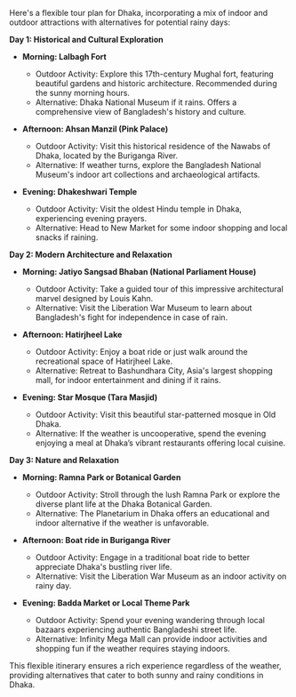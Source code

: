 Here's a flexible tour plan for Dhaka, incorporating a mix of indoor and outdoor attractions with alternatives for potential rainy days:

**Day 1: Historical and Cultural Exploration**
- **Morning: Lalbagh Fort**
  - Outdoor Activity: Explore this 17th-century Mughal fort, featuring beautiful gardens and historic architecture. Recommended during the sunny morning hours.
  - Alternative: Dhaka National Museum if it rains. Offers a comprehensive view of Bangladesh's history and culture.

- **Afternoon: Ahsan Manzil (Pink Palace)**
  - Outdoor Activity: Visit this historical residence of the Nawabs of Dhaka, located by the Buriganga River.
  - Alternative: If weather turns, explore the Bangladesh National Museum's indoor art collections and archaeological artifacts.

- **Evening: Dhakeshwari Temple**
  - Outdoor Activity: Visit the oldest Hindu temple in Dhaka, experiencing evening prayers.
  - Alternative: Head to New Market for some indoor shopping and local snacks if raining.

**Day 2: Modern Architecture and Relaxation**
- **Morning: Jatiyo Sangsad Bhaban (National Parliament House)**
  - Outdoor Activity: Take a guided tour of this impressive architectural marvel designed by Louis Kahn.
  - Alternative: Visit the Liberation War Museum to learn about Bangladesh's fight for independence in case of rain.

- **Afternoon: Hatirjheel Lake**
  - Outdoor Activity: Enjoy a boat ride or just walk around the recreational space of Hatirjheel Lake.
  - Alternative: Retreat to Bashundhara City, Asia's largest shopping mall, for indoor entertainment and dining if it rains.

- **Evening: Star Mosque (Tara Masjid)**
  - Outdoor Activity: Visit this beautiful star-patterned mosque in Old Dhaka.
  - Alternative: If the weather is uncooperative, spend the evening enjoying a meal at Dhaka’s vibrant restaurants offering local cuisine.

**Day 3: Nature and Relaxation**
- **Morning: Ramna Park or Botanical Garden**
  - Outdoor Activity: Stroll through the lush Ramna Park or explore the diverse plant life at the Dhaka Botanical Garden.
  - Alternative: The Planetarium in Dhaka offers an educational and indoor alternative if the weather is unfavorable.

- **Afternoon: Boat ride in Buriganga River**
  - Outdoor Activity: Engage in a traditional boat ride to better appreciate Dhaka's bustling river life.
  - Alternative: Visit the Liberation War Museum as an indoor activity on rainy day.

- **Evening: Badda Market or Local Theme Park**
  - Outdoor Activity: Spend your evening wandering through local bazaars experiencing authentic Bangladeshi street life.
  - Alternative: Infinity Mega Mall can provide indoor activities and shopping fun if the weather requires staying indoors.

This flexible itinerary ensures a rich experience regardless of the weather, providing alternatives that cater to both sunny and rainy conditions in Dhaka.